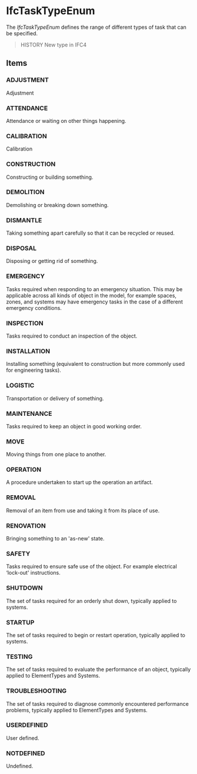 # IfcTaskTypeEnum

The _IfcTaskTypeEnum_ defines the range of different types of task that can be specified.

> HISTORY  New type in IFC4

## Items

### ADJUSTMENT
Adjustment

### ATTENDANCE
Attendance or waiting on other things happening.

### CALIBRATION
Calibration

### CONSTRUCTION
Constructing or building something.

### DEMOLITION
Demolishing or breaking down something.

### DISMANTLE
Taking something apart carefully so that it can be recycled or reused.

### DISPOSAL
Disposing or getting rid of something.

### EMERGENCY
Tasks required when responding to an emergency situation. This may be applicable across all kinds of object in the model, for example spaces, zones, and systems may have emergency tasks in the case of a different emergency conditions.

### INSPECTION
Tasks required to conduct an inspection of the object.

### INSTALLATION
Installing something (equivalent to construction but more commonly used for engineering tasks).

### LOGISTIC
Transportation or delivery of something.

### MAINTENANCE
Tasks required to keep an object in good working order.

### MOVE
Moving things from one place to another.

### OPERATION
A procedure undertaken to start up the operation an artifact.

### REMOVAL
Removal of an item from use and taking it from its place of use.

### RENOVATION
Bringing something to an 'as-new' state.

### SAFETY
Tasks required to ensure safe use of the object. For example electrical ‘lock-out' instructions.

### SHUTDOWN
The set of tasks required for an orderly shut down, typically applied to systems.

### STARTUP
The set of tasks required to begin or restart operation, typically applied to systems.

### TESTING
The set of tasks required to evaluate the performance of an object, typically applied to ElementTypes and Systems.

### TROUBLESHOOTING
The set of tasks required to diagnose commonly encountered performance problems, typically applied to ElementTypes and Systems.

### USERDEFINED
User defined.

### NOTDEFINED
Undefined.
